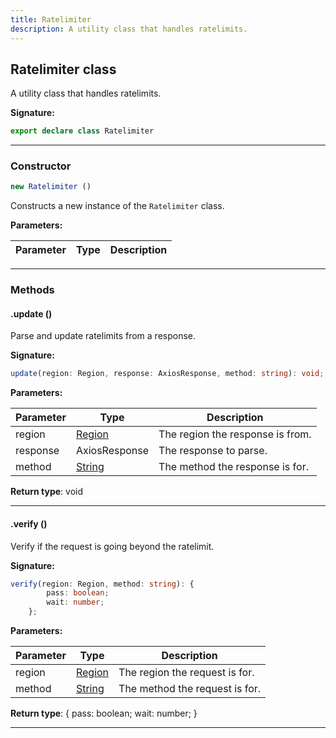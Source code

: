 ```yaml
---
title: Ratelimiter
description: A utility class that handles ratelimits.
---
```


## Ratelimiter class

A utility class that handles ratelimits.

**Signature:**

```ts
export declare class Ratelimiter 
```

---

### Constructor

```ts
new Ratelimiter ()
```

Constructs a new instance of the `Ratelimiter` class.

**Parameters:**

| Parameter | Type | Description |
| --------- | ---- | ----------- |
---

### Methods

#### .update ()

Parse and update ratelimits from a response.




**Signature:**

```ts
update(region: Region, response: AxiosResponse, method: string): void;
```

**Parameters:**

| Parameter | Type | Description |
| --------- | ---- | ----------- |
| region | [Region](/api/Region.md) | The region the response is from. |
| response | AxiosResponse | The response to parse. |
| method | [String](https://developer.mozilla.org/en-US/docs/Web/JavaScript/Reference/Global_Objects/String) | The method the response is for. |

**Return type**: void

---

#### .verify ()

Verify if the request is going beyond the ratelimit.




**Signature:**

```ts
verify(region: Region, method: string): {
        pass: boolean;
        wait: number;
    };
```

**Parameters:**

| Parameter | Type | Description |
| --------- | ---- | ----------- |
| region | [Region](/api/Region.md) | The region the request is for. |
| method | [String](https://developer.mozilla.org/en-US/docs/Web/JavaScript/Reference/Global_Objects/String) | The method the request is for. |

**Return type**: {         pass: boolean;         wait: number;     }

---

